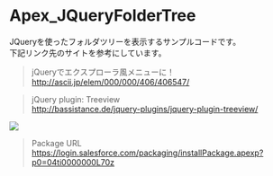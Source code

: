 Apex_JQueryFolderTree
========================

JQueryを使ったフォルダツリーを表示するサンプルコードです。  
下記リンク先のサイトを参考にしています。  
  
>jQueryでエクスプローラ風メニューに！  
>http://ascii.jp/elem/000/000/406/406547/  
  
>jQuery plugin: Treeview  
>http://bassistance.de/jquery-plugins/jquery-plugin-treeview/  
  
<img src="http://cdn-ak.f.st-hatena.com/images/fotolife/t/tyoshikawa1106/20131127/20131127225729.png" />  
  
>Package URL  
>https://login.salesforce.com/packaging/installPackage.apexp?p0=04ti0000000L70z  
